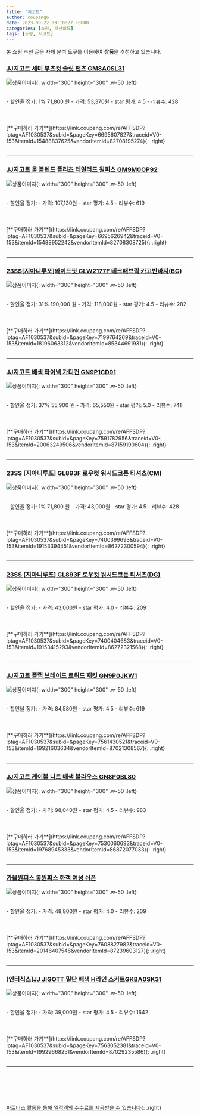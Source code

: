 ```yaml
---
title: "지고트"
author: coupang6
date: 2023-09-22 03:10:27 +0800
categories: [쇼핑, 패션의류]
tags: [쇼핑, 지고트]
---
```


본 쇼핑 추천 글은 자체 분석 도구를 이용하여 [**상품**](https://link.coupang.com/a/bao1ui)을 추천하고 있습니다.

### [JJ지고트 세미 부츠컷 슬릿 팬츠 GM8A0SL31](https://link.coupang.com/re/AFFSDP?lptag=AF1030537&subid=&pageKey=6695607827&traceid=V0-153&itemId=15488837625&vendorItemId=82708195274)

![상품이미지](https://thumbnail6.coupangcdn.com/thumbnails/remote/230x230ex/image/vendor_inventory/8878/17276a7e8fa95f993da23bd277cdc41142e3e066d3b677a0ce82e73db8d8.jpg){: width="300" height="300" .w-50 .left}


<br>
- 할인율 정가: 1%  71,800   원
- 가격: 53,370원
- star 평가: 4.5
- 리뷰수: 428
<br>
<br>
<br>
<br>
[**구매하러 가기**](https://link.coupang.com/re/AFFSDP?lptag=AF1030537&subid=&pageKey=6695607827&traceid=V0-153&itemId=15488837625&vendorItemId=82708195274){: .right}
<br>
<br>

---

### [JJ지고트 울 블렌드 플리츠 테일러드 원피스 GM9M0OP92](https://link.coupang.com/re/AFFSDP?lptag=AF1030537&subid=&pageKey=6695626942&traceid=V0-153&itemId=15488952242&vendorItemId=82708308725)

![상품이미지](https://thumbnail7.coupangcdn.com/thumbnails/remote/230x230ex/image/vendor_inventory/37d2/5670e3b348524838c811177d800c37c9cfa7bb937d828d4a8ada7a97a220.jpg){: width="300" height="300" .w-50 .left}


<br>
- 할인율 정가: 
- 가격: 107,130원
- star 평가: 4.5
- 리뷰수: 619
<br>
<br>
<br>
<br>
[**구매하러 가기**](https://link.coupang.com/re/AFFSDP?lptag=AF1030537&subid=&pageKey=6695626942&traceid=V0-153&itemId=15488952242&vendorItemId=82708308725){: .right}
<br>
<br>

---

### [23SS[지아니루포]와이드핏 GLW2177F 테크패브릭 카고반바지(BG)](https://link.coupang.com/re/AFFSDP?lptag=AF1030537&subid=&pageKey=7199764269&traceid=V0-153&itemId=18196063312&vendorItemId=85344691931)

![상품이미지](https://thumbnail10.coupangcdn.com/thumbnails/remote/230x230ex/image/vendor_inventory/b911/d69e53ce45b1dacf13fbd0b05c7ce697b155502976bfe1c117823e30f317.jpg){: width="300" height="300" .w-50 .left}


<br>
- 할인율 정가: 31%  190,000   원
- 가격: 118,000원
- star 평가: 4.5
- 리뷰수: 282
<br>
<br>
<br>
<br>
[**구매하러 가기**](https://link.coupang.com/re/AFFSDP?lptag=AF1030537&subid=&pageKey=7199764269&traceid=V0-153&itemId=18196063312&vendorItemId=85344691931){: .right}
<br>
<br>

---

### [JJ지고트 배색 타이넥 가디건 GN9P1CD91](https://link.coupang.com/re/AFFSDP?lptag=AF1030537&subid=&pageKey=7591782956&traceid=V0-153&itemId=20063249506&vendorItemId=87159190604)

![상품이미지](https://thumbnail10.coupangcdn.com/thumbnails/remote/230x230ex/image/vendor_inventory/ddb9/77851848b5e9b857956f43d5cc81ee6bf7e3e9f9df9b0ba362f7d62e0e60.jpg){: width="300" height="300" .w-50 .left}


<br>
- 할인율 정가: 37%  55,900   원
- 가격: 65,550원
- star 평가: 5.0
- 리뷰수: 741
<br>
<br>
<br>
<br>
[**구매하러 가기**](https://link.coupang.com/re/AFFSDP?lptag=AF1030537&subid=&pageKey=7591782956&traceid=V0-153&itemId=20063249506&vendorItemId=87159190604){: .right}
<br>
<br>

---

### [23SS [지아니루포] GL893F 로우컷 워시드코튼 티셔츠(CM)](https://link.coupang.com/re/AFFSDP?lptag=AF1030537&subid=&pageKey=7400399693&traceid=V0-153&itemId=19153394451&vendorItemId=86272300594)

![상품이미지](https://thumbnail9.coupangcdn.com/thumbnails/remote/230x230ex/image/vendor_inventory/bcb5/624f420e5e161decacc282b0da70bc9d792552036cdf52b239a7339a3fd9.jpg){: width="300" height="300" .w-50 .left}


<br>
- 할인율 정가: 1%  71,800   원
- 가격: 43,000원
- star 평가: 4.5
- 리뷰수: 428
<br>
<br>
<br>
<br>
[**구매하러 가기**](https://link.coupang.com/re/AFFSDP?lptag=AF1030537&subid=&pageKey=7400399693&traceid=V0-153&itemId=19153394451&vendorItemId=86272300594){: .right}
<br>
<br>

---

### [23SS [지아니루포] GL893F 로우컷 워시드코튼 티셔츠(DG)](https://link.coupang.com/re/AFFSDP?lptag=AF1030537&subid=&pageKey=7400404683&traceid=V0-153&itemId=19153415293&vendorItemId=86272321568)

![상품이미지](https://thumbnail8.coupangcdn.com/thumbnails/remote/230x230ex/image/vendor_inventory/af1d/ba1881a38ad5204eb74c9121c9264b15c32d6dd663347763b12867d3f440.jpg){: width="300" height="300" .w-50 .left}


<br>
- 할인율 정가: 
- 가격: 43,000원
- star 평가: 4.0
- 리뷰수: 209
<br>
<br>
<br>
<br>
[**구매하러 가기**](https://link.coupang.com/re/AFFSDP?lptag=AF1030537&subid=&pageKey=7400404683&traceid=V0-153&itemId=19153415293&vendorItemId=86272321568){: .right}
<br>
<br>

---

### [JJ지고트 플랩 브레이드 트위드 재킷 GN9P0JKW1](https://link.coupang.com/re/AFFSDP?lptag=AF1030537&subid=&pageKey=7561430521&traceid=V0-153&itemId=19921603634&vendorItemId=87021308567)

![상품이미지](https://thumbnail7.coupangcdn.com/thumbnails/remote/230x230ex/image/vendor_inventory/12a6/c4a44cce5daf72c5064f56cd484daf518bf8ec9ef537d308f3193c4d52b5.jpg){: width="300" height="300" .w-50 .left}


<br>
- 할인율 정가: 
- 가격: 84,580원
- star 평가: 4.5
- 리뷰수: 619
<br>
<br>
<br>
<br>
[**구매하러 가기**](https://link.coupang.com/re/AFFSDP?lptag=AF1030537&subid=&pageKey=7561430521&traceid=V0-153&itemId=19921603634&vendorItemId=87021308567){: .right}
<br>
<br>

---

### [JJ지고트 케이블 니트 배색 블라우스 GN8P0BL80](https://link.coupang.com/re/AFFSDP?lptag=AF1030537&subid=&pageKey=7530060693&traceid=V0-153&itemId=19768945333&vendorItemId=86872077033)

![상품이미지](https://thumbnail7.coupangcdn.com/thumbnails/remote/230x230ex/image/vendor_inventory/fdec/cfafc879ca01bacdd3a159e67e209c2bd027c975d29ff0e23ec03b95b19c.jpg){: width="300" height="300" .w-50 .left}


<br>
- 할인율 정가: 
- 가격: 98,040원
- star 평가: 4.5
- 리뷰수: 983
<br>
<br>
<br>
<br>
[**구매하러 가기**](https://link.coupang.com/re/AFFSDP?lptag=AF1030537&subid=&pageKey=7530060693&traceid=V0-153&itemId=19768945333&vendorItemId=86872077033){: .right}
<br>
<br>

---

### [가을원피스 롱원피스 하객 여성 쉬폰](https://link.coupang.com/re/AFFSDP?lptag=AF1030537&subid=&pageKey=7608827982&traceid=V0-153&itemId=20146407546&vendorItemId=87239603127)

![상품이미지](https://thumbnail9.coupangcdn.com/thumbnails/remote/230x230ex/image/vendor_inventory/417c/4163b081e9c5bfbb902ebcc79204786a5f6a19c3ba10ceb82538c0db3380.png){: width="300" height="300" .w-50 .left}


<br>
- 할인율 정가: 
- 가격: 48,800원
- star 평가: 4.0
- 리뷰수: 209
<br>
<br>
<br>
<br>
[**구매하러 가기**](https://link.coupang.com/re/AFFSDP?lptag=AF1030537&subid=&pageKey=7608827982&traceid=V0-153&itemId=20146407546&vendorItemId=87239603127){: .right}
<br>
<br>

---

### [[엔터식스]JJ JIGOTT 밑단 배색 H라인 스커트GKBA0SK31](https://link.coupang.com/re/AFFSDP?lptag=AF1030537&subid=&pageKey=7563052381&traceid=V0-153&itemId=19929668251&vendorItemId=87029235586)

![상품이미지](https://thumbnail10.coupangcdn.com/thumbnails/remote/230x230ex/image/vendor_inventory/751f/6a0dca24679f545bcc79d225856c254853f032ed0f00da07c2141a1898b6.jpg){: width="300" height="300" .w-50 .left}


<br>
- 할인율 정가: 
- 가격: 39,000원
- star 평가: 4.5
- 리뷰수: 1642
<br>
<br>
<br>
<br>
[**구매하러 가기**](https://link.coupang.com/re/AFFSDP?lptag=AF1030537&subid=&pageKey=7563052381&traceid=V0-153&itemId=19929668251&vendorItemId=87029235586){: .right}
<br>
<br>

---
<br><br><br><br><br> [파트너스 활동을 통해 일정액의 수수료를 제공받을 수 있습니다](https://link.coupang.com/a/bao1ui){: .right}